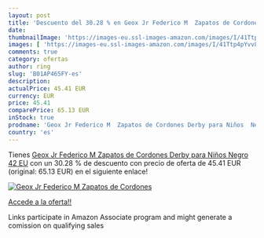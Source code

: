 ```yaml
---
layout: post
title: 'Descuento del 30.28 % en Geox Jr Federico M  Zapatos de Cordones '
date: 
thumbnailImage: 'https://images-eu.ssl-images-amazon.com/images/I/41Ttp4pYvvL._SL200_.jpg'
images: [ 'https://images-eu.ssl-images-amazon.com/images/I/41Ttp4pYvvL._SL200_.jpg' ]
comments: true
category: ofertas
author: ring
slug: 'B01AP465FY-es'
description:
actualPrice: 45.41 EUR
currency: EUR
price: 45.41
comparePrice: 65.13 EUR
inStock: true
prodname: 'Geox Jr Federico M  Zapatos de Cordones Derby para Niños  Negro  42 EU'
country: 'es'
---
```


Tienes [Geox Jr Federico M  Zapatos de Cordones Derby para Niños  Negro  42 EU](https://www.amazon.es/dp/B01AP465FY/?tag=tolees-21) con un 30.28 % de descuento con precio de oferta de 45.41 EUR (original: 65.13 EUR) en el siguiente enlace!

[![Geox Jr Federico M  Zapatos de Cordones ](https://images-eu.ssl-images-amazon.com/images/I/41Ttp4pYvvL._SL200_.jpg)](https://www.amazon.es/dp/B01AP465FY/?tag=tolees-21)

[Accede a la oferta!!](https://www.amazon.es/dp/B01AP465FY/?tag=tolees-21)

Links participate in Amazon Associate program and might generate a comission on qualifying sales


